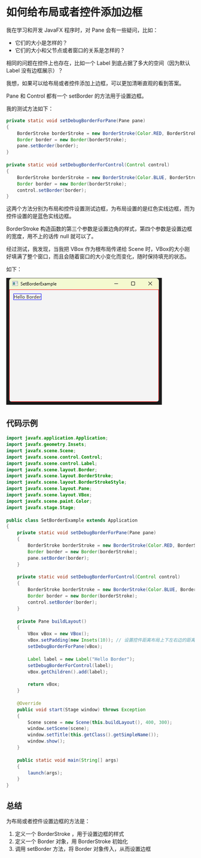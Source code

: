 # 如何给布局或者控件添加边框

我在学习和开发 JavaFX 程序时，对 Pane 会有一些疑问，比如：

- 它们的大小是怎样的？
- 它们的大小和父节点或者窗口的关系是怎样的？

相同的问题在控件上也存在，比如一个 Label 到底占据了多大的空间（因为默认 Label 没有边框展示）？

我想，如果可以给布局或者控件添加上边框，可以更加清晰直观的看到答案。

Pane 和 Control 都有一个 setBorder 的方法用于设置边框。

我的测试方法如下：

```java
private static void setDebugBorderForPane(Pane pane)
{
    BorderStroke borderStroke = new BorderStroke(Color.RED, BorderStrokeStyle.SOLID, null, null);
    Border border = new Border(borderStroke);
    pane.setBorder(border);
}

private static void setDebugBorderForControl(Control control)
{
    BorderStroke borderStroke = new BorderStroke(Color.BLUE, BorderStrokeStyle.SOLID, null, null);
    Border border = new Border(borderStroke);
    control.setBorder(border);
}
```

这两个方法分别为布局和控件设置测试边框，为布局设置的是红色实线边框，而为控件设置的是蓝色实线边框。

BorderStroke 构造函数的第三个参数是设置边角的样式，第四个参数是设置边框的宽度，用不上的话传 null 就可以了。

经过测试，我发现，当我把 VBox 作为根布局传递给 Scene 时，VBox的大小刚好填满了整个窗口，而且会随着窗口的大小变化而变化，随时保持填充的状态。

如下：

![](./pic/SetBorderExample.png)

## 代码示例

```java
import javafx.application.Application;
import javafx.geometry.Insets;
import javafx.scene.Scene;
import javafx.scene.control.Control;
import javafx.scene.control.Label;
import javafx.scene.layout.Border;
import javafx.scene.layout.BorderStroke;
import javafx.scene.layout.BorderStrokeStyle;
import javafx.scene.layout.Pane;
import javafx.scene.layout.VBox;
import javafx.scene.paint.Color;
import javafx.stage.Stage;

public class SetBorderExample extends Application
{
    private static void setDebugBorderForPane(Pane pane)
    {
        BorderStroke borderStroke = new BorderStroke(Color.RED, BorderStrokeStyle.SOLID, null, null);
        Border border = new Border(borderStroke);
        pane.setBorder(border);
    }

    private static void setDebugBorderForControl(Control control)
    {
        BorderStroke borderStroke = new BorderStroke(Color.BLUE, BorderStrokeStyle.SOLID, null, null);
        Border border = new Border(borderStroke);
        control.setBorder(border);
    }

    private Pane buildLayout()
    {
        VBox vBox = new VBox();
        vBox.setPadding(new Insets(10)); // 设置控件距离布局上下左右边的距离至少为10像素
        setDebugBorderForPane(vBox);

        Label label = new Label("Hello Border");
        setDebugBorderForControl(label);
        vBox.getChildren().add(label);

        return vBox;
    }

    @Override
    public void start(Stage window) throws Exception
    {
        Scene scene = new Scene(this.buildLayout(), 400, 300);
        window.setScene(scene);
        window.setTitle(this.getClass().getSimpleName());
        window.show();
    }

    public static void main(String[] args)
    {
        launch(args);
    }
}
```

## 总结

为布局或者控件设置边框的方法是：

1. 定义一个 BorderStroke ，用于设置边框的样式
2. 定义一个 Border 对象，用 BorderStroke  初始化
3. 调用 setBorder 方法，将 Border 对象传入，从而设置边框